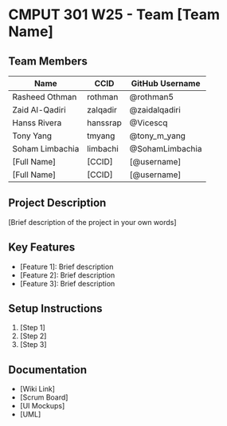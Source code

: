 # CMPUT 301 W25 - Team [Team Name]

## Team Members

| Name            | CCID     | GitHub Username |
|-----------------|----------|-----------------|
| Rasheed Othman  | rothman  | @rothman5       |
| Zaid Al-Qadiri  | zalqadir | @zaidalqadiri   |
| Hanss Rivera    | hanssrap | @Vicescq        |
| Tony Yang       | tmyang   | @tony_m_yang    |
| Soham Limbachia | limbachi | @SohamLimbachia |
| [Full Name]     | [CCID]   | [@username]     |
| [Full Name]     | [CCID]   | [@username]     |

## Project Description

[Brief description of the project in your own words]

## Key Features

- [Feature 1]: Brief description
- [Feature 2]: Brief description
- [Feature 3]: Brief description

## Setup Instructions

1. [Step 1]
2. [Step 2]
3. [Step 3]

## Documentation

- [Wiki Link]
- [Scrum Board]
- [UI Mockups]
- [UML]
